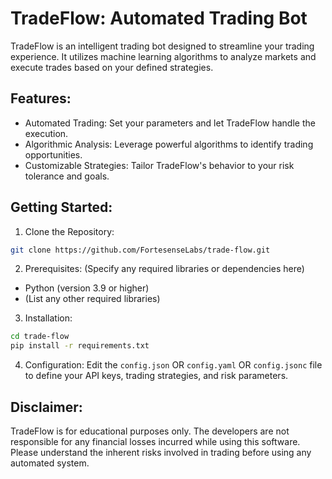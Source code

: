 # TradeFlow: Automated Trading Bot

TradeFlow is an intelligent trading bot designed to streamline your trading experience. It utilizes machine learning algorithms to analyze markets and execute trades based on your defined strategies.

## Features:

- Automated Trading: Set your parameters and let TradeFlow handle the execution.
- Algorithmic Analysis: Leverage powerful algorithms to identify trading opportunities.
- Customizable Strategies: Tailor TradeFlow's behavior to your risk tolerance and goals.

## Getting Started:

1. Clone the Repository:

```bash
git clone https://github.com/FortesenseLabs/trade-flow.git
```

2. Prerequisites: (Specify any required libraries or dependencies here)

- Python (version 3.9 or higher)
- (List any other required libraries)

3. Installation:

```bash
cd trade-flow
pip install -r requirements.txt
```

4. Configuration:
   Edit the `config.json` OR `config.yaml` OR `config.jsonc` file to define your API keys, trading strategies, and risk parameters.

## Disclaimer:

TradeFlow is for educational purposes only. The developers are not responsible for any financial losses incurred while using this software. Please understand the inherent risks involved in trading before using any automated system.
